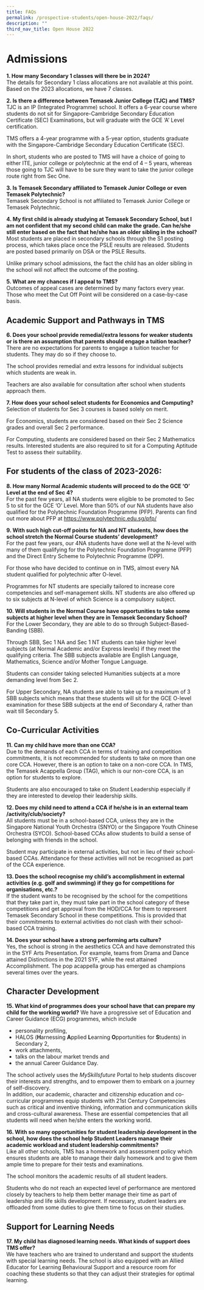 ```yaml
---
title: FAQs
permalink: /prospective-students/open-house-2022/faqs/
description: ""
third_nav_title: Open House 2022
---
```

# Admissions

**1\. How many Secondary 1 classes will there be in 2024?**
<br>The details for Secondary 1 class allocations are not available at this point. Based on the 2023 allocations, we have 7 classes.

**2\. Is there a difference between Temasek Junior College (TJC) and TMS?**
<br>TJC is an IP (Integrated Programme) school. It offers a 6-year course where students do not sit for Singapore-Cambridge Secondary Education Certificate (SEC) Examinations, but will graduate with the GCE ‘A’ Level certification.&nbsp;  
  
TMS offers a 4-year programme with a 5-year option, students graduate with the Singapore-Cambridge Secondary Education Certificate (SEC).
  
In short, students who are posted to TMS will have a choice of going to either ITE, junior college or polytechnic at the end of 4 – 5 years, whereas those going to TJC will have to be sure they want to take the junior college route right from Sec One.

**3\. Is Temasek Secondary affiliated to Temasek Junior College or even Temasek Polytechnic?**
<br>Temasek Secondary School is not affiliated to Temasek Junior College or Temasek Polytechnic.

**4\. My first child is already studying at Temasek Secondary School, but I am not confident that my second child can make the grade. Can he/she still enter based on the fact that he/she has an older sibling in the school?**
<br>Most students are placed in secondary schools through the S1 posting process, which takes place once the PSLE results are released. Students are posted based primarily on DSA or the PSLE Results.&nbsp;  
  
Unlike primary school admissions, the fact the child has an older sibling in the school will not affect the outcome of the posting.

**5\. What are my chances if I appeal to TMS?**
<br>Outcomes of appeal cases are determined by many factors every year. Those who meet the Cut Off Point will be considered on a case-by-case basis.

## Academic Support and Pathways in TMS
**6\. Does your school provide remedial/extra lessons for weaker students or is there an assumption that parents should engage a tuition teacher?**
<br>There are no expectations for parents to engage a tuition teacher for students. They may do so if they choose to.  
  
The school provides remedial and extra lessons for individual subjects which students are weak in.&nbsp;  
  
Teachers are also available for consultation after school when students approach them.

**7\. How does your school select students for Economics and Computing?**
<br>Selection of students for Sec 3 courses is based solely on merit.  
  
For Economics, students are considered based on their Sec 2 Science grades and overall Sec 2 performance.  
  
For Computing, students are considered based on their Sec 2 Mathematics results. Interested students are also required to sit for a Computing Aptitude Test to assess their suitability.

## For students of the class of 2023-2026:
**8\. How many Normal Academic students will proceed to do the GCE ‘O’ Level at the end of Sec 4?**
<br>For the past few years, all NA students were eligible to be promoted to Sec 5 to sit for the GCE ‘O’ Level. More than 50% of our NA students have also qualified for the Polytechnic Foundation Programme (PFP). Parents can find out more about PFP at https://www.polytechnic.edu.sg/pfp/

**9\. With such high cut-off points for NA and NT students, how does the school stretch the Normal Course students’ development?**
<br>For the past few years, our 4NA students have done well at the N-level with many of them qualifying for the Polytechnic Foundation Programme (PFP) and the Direct Entry Scheme to Polytechnic Programme (DPP).  
  
For those who have decided to continue on in TMS, almost every NA student qualified for polytechnic after O-level.  
  
Programmes for NT students are specially tailored to increase core competencies and self-management skills. NT students are also offered up to six subjects at N-level of which Science is a compulsory subject.

**10\. Will students in the Normal Course have opportunities to take some subjects at higher level when they are in Temasek Secondary School?**
<br>For the Lower Secondary, they are able to do so through Subject-Based-Banding (SBB).  
  
Through SBB, Sec 1 NA and Sec 1 NT students can take higher level subjects (at Normal Academic and/or Express levels) if they meet the qualifying criteria. The SBB subjects available are English Language, Mathematics, Science and/or Mother Tongue Language.  
  
Students can consider taking selected Humanities subjects at a more demanding level from Sec 2.  
  
For Upper Secondary, NA students are able to take up to a maximum of 3 SBB subjects which means that these students will sit for the GCE O-level examination for these SBB subjects at the end of Secondary 4, rather than wait till Secondary 5.

## Co-Curricular Activities
**11\. Can my child have more than one CCA?**
<br>Due to the demands of each CCA in terms of training and competition commitments, it is not recommended for students to take on more than one core CCA. However, there is an option to take on a non-core CCA. In TMS, the Temasek Acappella Group (TAG), which is our non-core CCA, is an option for students to explore.  
  
Students are also encouraged to take on Student Leadership especially if they are interested to develop their leadership skills.

**12\. Does my child need to attend a CCA if he/she is in an external team /activity/club/society?**
<br>All students must be in a school-based CCA, unless they are in the Singapore National Youth Orchestra (SNYO) or the Singapore Youth Chinese Orchestra (SYCO). School-based CCAs allow students to build a sense of belonging with friends in the school.  
  
Student may participate in external activities, but not in lieu of their school-based CCAs. Attendance for these activities will not be recognised as part of the CCA experience.

**13\. Does the school recognise my child’s accomplishment in external activities (e.g. golf and swimming) if they go for competitions for organisations, etc.?**
<br>If the student wants to be recognised by the school for the competitions that they take part in, they must take part in the school category of these competitions and get approval from the HOD/CCA for them to represent Temasek Secondary School in these competitions. This is provided that their commitments to external activities do not clash with their school-based CCA training.

**14\. Does your school have a strong performing arts culture?**
<br>Yes, the school is strong in the aesthetics CCA and have demonstrated this in the SYF Arts Presentation. For example, teams from Drama and Dance attained Distinctions in the 2021 SYF, while the rest attained Accomplishment. The pop acappella group has emerged as champions several times over the years.

## Character Development
**15\. What kind of programmes does your school have that can prepare my child for the working world?**
We have a progressive set of Education and Career Guidance (ECG) programmes, which include  

*   personality profiling,
*   HALOS (**H**arnessing&nbsp;**A**pplied&nbsp;**L**earning&nbsp;**O**pportunities for&nbsp;**S**tudents) in Secondary 2,
*   work attachments,
*   talks on the labour market trends and
*   the annual Career Guidance Day.

The school actively uses the&nbsp;_MySkillsfuture_&nbsp;Portal to help students discover their interests and strengths, and to empower them to embark on a journey of self-discovery.  
In addition, our academic, character and citizenship education and co-curricular programmes equip students with 21st Century Competencies such as critical and inventive thinking, information and communication skills and cross-cultural awareness. These are essential competencies that all students will need when he/she enters the working world.

**16\. With so many opportunities for student leadership development in the school, how does the school help Student Leaders manage their academic workload and student leadership commitments?**
<br>Like all other schools, TMS has a homework and assessment policy which ensures students are able to manage their daily homework and to give them ample time to prepare for their tests and examinations.  
  
The school monitors the academic results of all student leaders.  
  
Students who do not reach an expected level of performance are mentored closely by teachers to help them better manage their time as part of leadership and life skills development. If necessary, student leaders are offloaded from some duties to give them time to focus on their studies.

## Support for Learning Needs
**17\. My child has diagnosed learning needs. What kinds of support does TMS offer?**
<br>We have teachers who are trained to understand and support the students with special learning needs. The school is also equipped with an Allied Educator for Learning Behavioural Support and a resource room for coaching these students so that they can adjust their strategies for optimal learning.